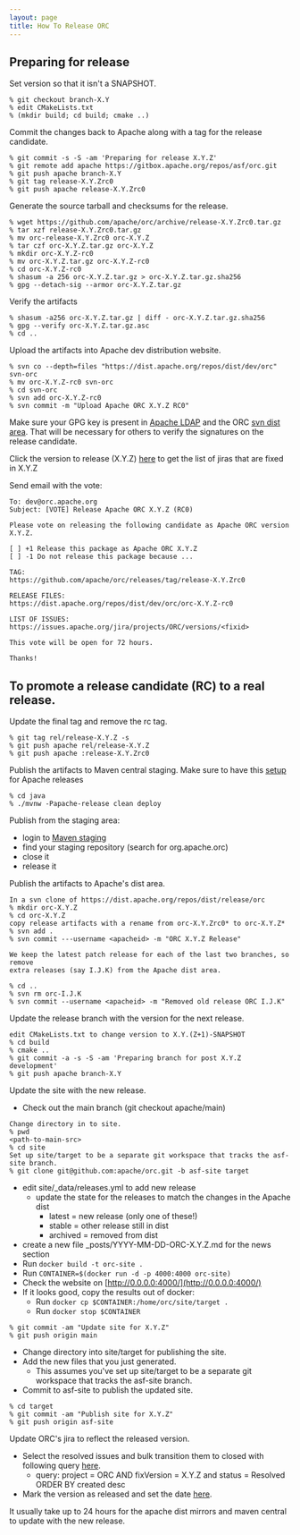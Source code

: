 ```yaml
---
layout: page
title: How To Release ORC
---
```


## Preparing for release

Set version so that it isn't a SNAPSHOT.

~~~
% git checkout branch-X.Y
% edit CMakeLists.txt
% (mkdir build; cd build; cmake ..)
~~~

Commit the changes back to Apache along with a tag for the release candidate.

~~~
% git commit -s -S -am 'Preparing for release X.Y.Z'
% git remote add apache https://gitbox.apache.org/repos/asf/orc.git
% git push apache branch-X.Y
% git tag release-X.Y.Zrc0
% git push apache release-X.Y.Zrc0
~~~

Generate the source tarball and checksums for the release.

~~~
% wget https://github.com/apache/orc/archive/release-X.Y.Zrc0.tar.gz
% tar xzf release-X.Y.Zrc0.tar.gz
% mv orc-release-X.Y.Zrc0 orc-X.Y.Z
% tar czf orc-X.Y.Z.tar.gz orc-X.Y.Z
% mkdir orc-X.Y.Z-rc0
% mv orc-X.Y.Z.tar.gz orc-X.Y.Z-rc0
% cd orc-X.Y.Z-rc0
% shasum -a 256 orc-X.Y.Z.tar.gz > orc-X.Y.Z.tar.gz.sha256
% gpg --detach-sig --armor orc-X.Y.Z.tar.gz
~~~

Verify the artifacts

~~~
% shasum -a256 orc-X.Y.Z.tar.gz | diff - orc-X.Y.Z.tar.gz.sha256
% gpg --verify orc-X.Y.Z.tar.gz.asc
% cd ..
~~~

Upload the artifacts into Apache dev distribution website.

~~~
% svn co --depth=files "https://dist.apache.org/repos/dist/dev/orc" svn-orc
% mv orc-X.Y.Z-rc0 svn-orc
% cd svn-orc
% svn add orc-X.Y.Z-rc0
% svn commit -m "Upload Apache ORC X.Y.Z RC0"
~~~

Make sure your GPG key is present in [Apache
LDAP](https://id.apache.org) and the ORC [svn dist
area](https://dist.apache.org/repos/dist/release/orc/KEYS). That will
be necessary for others to verify the signatures on the release
candidate.

Click the version to release (X.Y.Z) [here](https://issues.apache.org/jira/projects/ORC?selectedItem=com.atlassian.jira.jira-projects-plugin:release-page)
to get the list of jiras that are fixed in X.Y.Z

Send email with the vote:

~~~
To: dev@orc.apache.org
Subject: [VOTE] Release Apache ORC X.Y.Z (RC0)

Please vote on releasing the following candidate as Apache ORC version X.Y.Z.

[ ] +1 Release this package as Apache ORC X.Y.Z
[ ] -1 Do not release this package because ...

TAG:
https://github.com/apache/orc/releases/tag/release-X.Y.Zrc0

RELEASE FILES:
https://dist.apache.org/repos/dist/dev/orc/orc-X.Y.Z-rc0

LIST OF ISSUES:
https://issues.apache.org/jira/projects/ORC/versions/<fixid>

This vote will be open for 72 hours.

Thanks!
~~~

## To promote a release candidate (RC) to a real release.

Update the final tag and remove the rc tag.

~~~
% git tag rel/release-X.Y.Z -s
% git push apache rel/release-X.Y.Z
% git push apache :release-X.Y.Zrc0
~~~

Publish the artifacts to Maven central staging. Make sure to have this [setup](http://www.apache.org/dev/publishing-maven-artifacts.html#dev-env) for Apache releases

~~~
% cd java
% ./mvnw -Papache-release clean deploy
~~~

Publish from the staging area:

* login to [Maven staging](https://repository.apache.org/index.html#stagingRepositories)
* find your staging repository (search for org.apache.orc)
* close it
* release it

Publish the artifacts to Apache's dist area.

~~~
In a svn clone of https://dist.apache.org/repos/dist/release/orc
% mkdir orc-X.Y.Z
% cd orc-X.Y.Z
copy release artifacts with a rename from orc-X.Y.Zrc0* to orc-X.Y.Z*
% svn add .
% svn commit ---username <apacheid> -m "ORC X.Y.Z Release"

We keep the latest patch release for each of the last two branches, so remove
extra releases (say I.J.K) from the Apache dist area.

% cd ..
% svn rm orc-I.J.K
% svn commit --username <apacheid> -m "Removed old release ORC I.J.K"
~~~

Update the release branch with the version for the next release.

~~~
edit CMakeLists.txt to change version to X.Y.(Z+1)-SNAPSHOT
% cd build
% cmake ..
% git commit -a -s -S -am 'Preparing branch for post X.Y.Z development'
% git push apache branch-X.Y
~~~

Update the site with the new release.

* Check out the main branch (git checkout apache/main)

~~~
Change directory in to site.
% pwd
<path-to-main-src>
% cd site
Set up site/target to be a separate git workspace that tracks the asf-site branch.
% git clone git@github.com:apache/orc.git -b asf-site target
~~~
* edit site/_data/releases.yml to add new release
   * update the state for the releases to match the changes in the Apache dist
      * latest = new release (only one of these!)
      * stable = other release still in dist
      * archived = removed from dist
* create a new file _posts/YYYY-MM-DD-ORC-X.Y.Z.md for the news section
* Run `docker build -t orc-site .`
* Run `CONTAINER=$(docker run -d -p 4000:4000 orc-site)`
* Check the website on [http://0.0.0.0:4000/](http://0.0.0.0:4000/)
* If it looks good, copy the results out of docker:
   * Run `docker cp $CONTAINER:/home/orc/site/target .`
   * Run `docker stop $CONTAINER`

~~~
% git commit -am "Update site for X.Y.Z"
% git push origin main
~~~

* Change directory into site/target for publishing the site.
* Add the new files that you just generated.
   * This assumes you've set up site/target to be a separate git workspace that tracks the asf-site branch.
* Commit to asf-site to publish the updated site.
~~~
% cd target
% git commit -am "Publish site for X.Y.Z"
% git push origin asf-site
~~~

Update ORC's jira to reflect the released version.

* Select the resolved issues and bulk transition them to closed with following query [here](https://issues.apache.org/jira/issues/?filter=-1).
   * query: project = ORC AND fixVersion = X.Y.Z and status = Resolved ORDER BY created desc
* Mark the version as released and set the date [here](https://issues.apache.org/jira/projects/ORC?selectedItem=com.atlassian.jira.jira-projects-plugin:release-page).

It usually take up to 24 hours for the apache dist mirrors and maven central to update with the new release.
